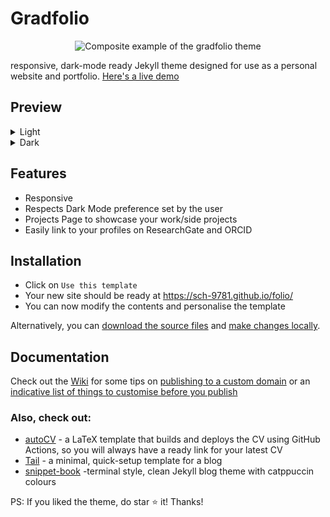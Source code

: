 # Gradfolio

<p align="center">
<img src="https://snippets.jitin.xyz/assets/img/demo/grad_composite.png" alt="Composite example of the gradfolio theme"/>
</p>

responsive, dark-mode ready Jekyll theme designed for use as a personal website and portfolio. [Here's a live demo](https://jitinnair1.github.io/gradfolio/)

## Preview

<details>
<summary>Light</summary>
<img src="https://snippets.jitin.xyz/assets/img/demo/grad_light.png" alt="Preview of gradfolio theme in light mode"/>
</details>
<details>
<summary>Dark</summary>
<img src="https://snippets.jitin.xyz/assets/img/demo/grad_dark.png" alt="Preview of gradfolio theme in dark mode"/>
</details>

## Features
- Responsive
- Respects Dark Mode preference set by the user
- Projects Page to showcase your work/side projects
- Easily link to your profiles on ResearchGate and ORCID

## Installation
* Click on `Use this template`
* Your new site should be ready at https://sch-9781.github.io/folio/
* You can now modify the contents and personalise the template

Alternatively, you can [download the source files](https://github.com/jitinnair1/gradfolio/archive/master.zip) and [make changes locally](https://github.com/jitinnair1/gradfolio/wiki/Local-Development). 

## Documentation

Check out the [Wiki](https://github.com/jitinnair1/gradfolio/wiki) for some tips on [publishing to a custom domain](https://github.com/jitinnair1/gradfolio/wiki/Publishing-your-website) or an [indicative list of things to customise before you publish](https://github.com/jitinnair1/gradfolio/wiki/Customising-your-website) 

### Also, check out:

- [autoCV](https://github.com/jitinnair1/autocv) - a LaTeX template that builds and deploys the CV using GitHub Actions, so you will always have a ready link for your latest CV
- [Tail](https://github.com/jitinnair1/tail) - a minimal, quick-setup template for a blog
- [snippet-book](https://github.com/jitinnair1/snippet-book) -terminal style, clean Jekyll blog theme with catppuccin colours


PS: If you liked the theme, do star :star: it! Thanks!

